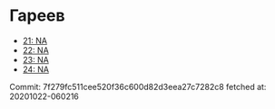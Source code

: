 # Гареев
- [21: NA](21.md)
- [22: NA](22.md)
- [23: NA](23.md)
- [24: NA](24.md)

Commit: 7f279fc511cee520f36c600d82d3eea27c7282c8
 fetched at: 20201022-060216
